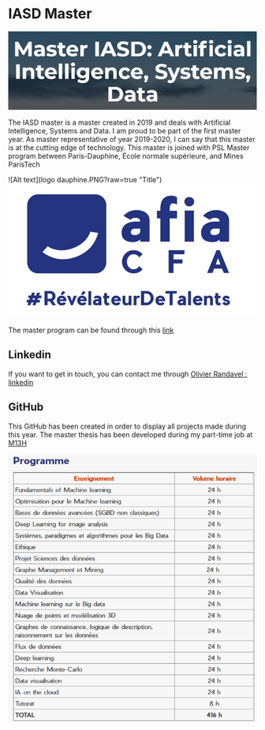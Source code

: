 # IASD Master

![Alt text](IASD.PNG?raw=true "Title")

The IASD master is a master created in 2019 and deals with Artificial Intelligence, Systems and Data. 
I am proud to be part of the first master year. As master representative of year 2019-2020, I can say that this master 
is at the cutting edge of technology. This master is joined with PSL Master program between Paris-Dauphine, École 
normale supérieure, and Mines ParisTech
 
![Alt text](logo dauphine.PNG?raw=true "Title")
![Alt text](AFIA.PNG?raw=true "Title")

The master program can be found through this [link](https://www.lamsade.dauphine.fr/wp/iasd/en/)

## Linkedin

If you want to get in touch, you can contact me through [Olivier Randavel : linkedin](https://www.linkedin.com/in/olivier-randavel/)

## GitHub

This GitHub has been created in order to display all projects made during this year. The master thesis has been developed
during my part-time job at [M13H](https://www.m13h.com/fr/)

![Alt text](program.PNG?raw=true "Title")
